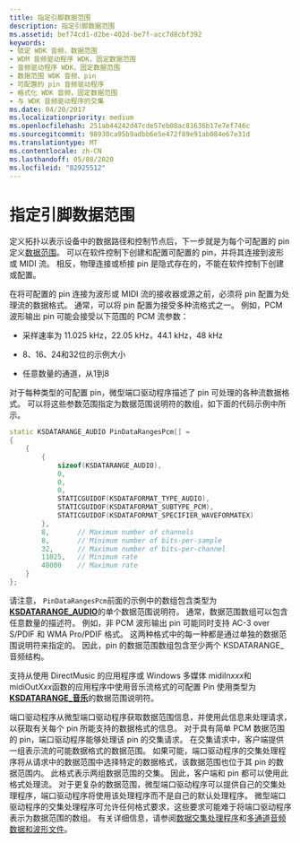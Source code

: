```yaml
---
title: 指定引脚数据范围
description: 指定引脚数据范围
ms.assetid: bef74cd1-d2be-402d-be7f-acc7d8cbf392
keywords:
- 锁定 WDK 音频，数据范围
- WDM 音频驱动程序 WDK，固定数据范围
- 音频驱动程序 WDK，固定数据范围
- 数据范围 WDK 音频、pin
- 可配置的 pin 音频驱动程序
- 格式化 WDK 音频，固定数据范围
- 与 WDK 音频驱动程序的交集
ms.date: 04/20/2017
ms.localizationpriority: medium
ms.openlocfilehash: 251ab44242d47cde57eb08ac81636b17e7ef746c
ms.sourcegitcommit: 98930ca95b9adbb6e5e472f89e91ab084e67e31d
ms.translationtype: MT
ms.contentlocale: zh-CN
ms.lasthandoff: 05/08/2020
ms.locfileid: "82925512"
---
```

# <a name="specifying-pin-data-ranges"></a>指定引脚数据范围


定义拓扑以表示设备中的数据路径和控制节点后，下一步就是为每个可配置的 pin 定义[数据范围](audio-data-ranges.md)。 可以在软件控制下创建和配置可配置的 pin，并将其连接到波形或 MIDI 流。 相反，物理连接或桥接 pin 是隐式存在的，不能在软件控制下创建或配置。

在将可配置的 pin 连接为波形或 MIDI 流的接收器或源之前，必须将 pin 配置为处理流的数据格式。 通常，可以将 pin 配置为接受多种流格式之一。 例如，PCM 波形输出 pin 可能会接受以下范围的 PCM 流参数：

-   采样速率为 11.025 kHz，22.05 kHz，44.1 kHz，48 kHz

-   8、16、24和32位的示例大小

-   任意数量的通道，从1到8

对于每种类型的可配置 pin，微型端口驱动程序描述了 pin 可处理的各种流数据格式。 可以将这些参数范围指定为数据范围说明符的数组，如下面的代码示例中所示。

```cpp
static KSDATARANGE_AUDIO PinDataRangesPcm[] =
{
    {
        {
            sizeof(KSDATARANGE_AUDIO),
            0,
            0,
            0,
            STATICGUIDOF(KSDATAFORMAT_TYPE_AUDIO),
            STATICGUIDOF(KSDATAFORMAT_SUBTYPE_PCM),
            STATICGUIDOF(KSDATAFORMAT_SPECIFIER_WAVEFORMATEX)
        },
        8,       // Maximum number of channels
        8,       // Minimum number of bits-per-sample
        32,      // Maximum number of bits-per-channel
        11025,   // Minimum rate
        48000    // Maximum rate
    }
};
```

请注意， `PinDataRangesPcm`前面的示例中的数组包含类型为[**KSDATARANGE\_AUDIO**](https://docs.microsoft.com/windows-hardware/drivers/ddi/ksmedia/ns-ksmedia-ksdatarange_audio)的单个数据范围说明符。 通常，数据范围数组可以包含任意数量的描述符。 例如，非 PCM 波形输出 pin 可能同时支持 AC-3 over S/PDIF 和 WMA Pro/PDIF 格式。 这两种格式中的每一种都是通过单独的数据范围说明符来指定的。 因此，pin 的数据范围数组包含至少两个 KSDATARANGE\_音频结构。

支持从使用 DirectMusic 的应用程序或 Windows 多媒体 midiIn*xxx*和 midiOut*Xxx*函数的应用程序中使用音乐流格式的可配置 Pin 使用类型为[**KSDATARANGE\_音乐**](https://docs.microsoft.com/windows-hardware/drivers/ddi/ksmedia/ns-ksmedia-ksdatarange_music)的数据范围说明符。

端口驱动程序从微型端口驱动程序获取数据范围信息，并使用此信息来处理请求，以获取有关每个 pin 所能支持的数据格式的信息。 对于具有简单 PCM 数据范围的 pin，端口驱动程序能够处理该 pin 的交集请求。 在交集请求中，客户端提供一组表示流的可能数据格式的数据范围。 如果可能，端口驱动程序的交集处理程序将从请求中的数据范围中选择特定的数据格式，该数据范围也位于其 pin 的数据范围内。 此格式表示两组数据范围的交集。 因此，客户端和 pin 都可以使用此格式处理流。 对于更复杂的数据范围，微型端口驱动程序可以提供自己的交集处理程序，端口驱动程序将使用该处理程序而不是自己的默认处理程序。 微型端口驱动程序的交集处理程序可允许任何格式要求，这些要求可能难于将端口驱动程序表示为数据范围的数组。 有关详细信息，请参阅[数据交集处理程序](data-intersection-handlers.md)和[多通道音频数据和波形文件](https://docs.microsoft.com/previous-versions/windows/hardware/design/dn653308(v=vs.85))。
